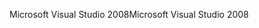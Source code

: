 <span data-ttu-id="a6750-101">Microsoft Visual Studio 2008</span><span class="sxs-lookup"><span data-stu-id="a6750-101">Microsoft Visual Studio 2008</span></span>